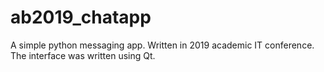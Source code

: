 # ab2019_chatapp


A simple python messaging app.
Written in 2019 academic IT conference.
The interface was written using Qt.

